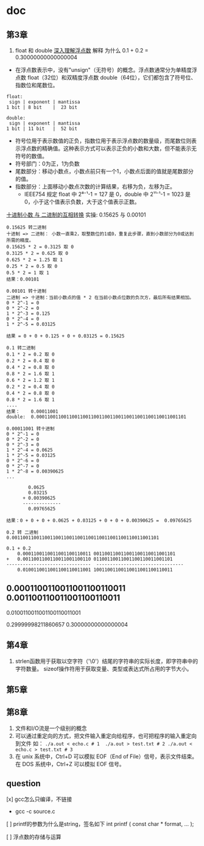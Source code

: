 # doc


## 第3章
1. float 和 double [深入理解浮点数](https://polarisxu.studygolang.com/posts/basic/diagram-float-point/)
解释 为什么 0.1 + 0.2 = 0.30000000000000004

- 在浮点数表示中，没有"unsign"（无符号）的概念。浮点数通常分为单精度浮点数 float（32位）和双精度浮点数 double（64位），它们都包含了符号位、指数位和尾数位。
```
float:
 sign | exponent | mantissa
1 bit | 8 bit    |  23 bit

double:
 sign | exponent | mantissa
1 bit | 11 bit   |  52 bit
```
- 符号位用于表示数值的正负，指数位用于表示浮点数的数量级，而尾数位则表示浮点数的精确值。这种表示方式可以表示正负的小数和大数，但不能表示无符号的数值。
 - 符号部门：0为正，1为负数
 - 尾数部分：移动小数点，小数点前只有一个1，小数点后面的值就是尾数部分的值。
 - 指数部分：上面移动小数点次数的计算结果，右移为负，左移为正。
    - IEEE754 规定 float 中 2⁸⁻¹-1 = 127 是 0，double 中 2¹¹⁻¹-1 = 1023 是 0，小于这个值表示负数，大于这个值表示正数。

[十进制小数 与 二进制的互相转换](https://blog.csdn.net/qingkongyeyue/article/details/74671095)
实操: 0.15625 与 0.00101

``` 
0.15625 转二进制
十进制 => 二进制： 小数一直乘2，取整数位的1或0，重复此步骤，直到小数部分为0或达到所需的精度。
0.15625 * 2 = 0.3125 取 0
0.3125 * 2 = 0.625 取 0
0.625 * 2 = 1.25 取 1
0.25 * 2 = 0.5 取 0
0.5 * 2 = 1 取 1
结果：0.00101
```

```
0.00101 转十进制
二进制 => 十进制：当前小数点的值 * 2 在当前小数点位数的负次方，最后所有结果相加。
0 * 2^-1 = 0
0 * 2^-2 = 0
1 * 2^-3 = 0.125
0 * 2^-4 = 0
1 * 2^-5 = 0.03125

结果 = 0 + 0 + 0.125 + 0 + 0.03125 = 0.15625
```

```
0.1 转二进制
0.1 * 2 = 0.2 取 0
0.2 * 2 = 0.4 取 0
0.4 * 2 = 0.8 取 0
0.8 * 2 = 1.6 取 1
0.6 * 2 = 1.2 取 1
0.2 * 2 = 0.4 取 0
0.4 * 2 = 0.8 取 0
0.8 * 2 = 1.6 取 1
....
结果：    0.00011001
double:  0.0001100110011001100110011001100110011001100110011001101
```

```
0.00011001 转十进制
0 * 2^-1 = 0
0 * 2^-2 = 0
0 * 2^-3 = 0
1 * 2^-4 = 0.0625
1 * 2^-5 = 0.03125
0 * 2^-6 = 0
0 * 2^-7 = 0
1 * 2^-8 = 0.00390625
...

        0.0625
        0.03215
      + 0.00390625
      --------------
        0.09765625

结果：0 + 0 + 0 + 0.0625 + 0.03125 + 0 + 0 + 0.00390625 =  0.09765625
```
```
0.2 转 二进制
0.001100110011001100110011001100110011001100110011001101
```

```
0.1 + 0.2
    0.0001100110011001100110011 001100110011001100110011001101
+   0.0011001100110011001100110 01100110011001100110011001101
-------------------------------  --------------------------------
    0.0100110011001100110011001 10011001100110011001100110011  
```

0.0001100110011001100110011
0.001100110011001100110011
-----------------------------
0.0100110011001100110011001                              

0.29999998211860657
0.30000000000000004


## 第4章
 1. strlen函数用于获取以空字符（'\0'）结尾的字符串的实际长度，即字符串中的字符数量。
sizeof操作符用于获取变量、类型或表达式所占用的字节大小。

## 第5章


## 第8章
1. 文件和I/O流是一个级别的概念
2. 可以通过重定向的方式，把文件输入重定向给程序，也可把程序的输入重定向到文件
    如： ```
            ./a.out < echo.c # 1 
            ./a.out > test.txt # 2
            ./a.out < echo.c > test.txt # 3
        ```
3. 在 unix 系统中，Ctrl+D 可以模拟 EOF（End of File）信号，表示文件结束。在 DOS 系统中，Ctrl+Z 可以模拟 EOF 信号。

## question
[x] gcc怎么只编译，不链接
- gcc -c source.c


[ ] printf的参数为什么是string，签名如下
    int printf ( const char * format, ... );

[ ] 浮点数的存储与运算